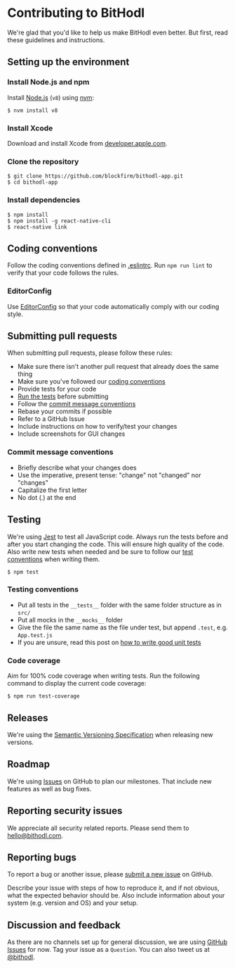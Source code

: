 Contributing to BitHodl
=======================

We're glad that you'd like to help us make BitHodl even better. But first,
read these guidelines and instructions.

## Setting up the environment

### Install Node.js and npm

Install [Node.js](https://nodejs.org) (`v8`) using [nvm](https://github.com/creationix/nvm):

	$ nvm install v8

### Install Xcode

Download and install Xcode from
[developer.apple.com](https://developer.apple.com/xcode/).

### Clone the repository

	$ git clone https://github.com/blockfirm/bithodl-app.git
	$ cd bithodl-app

### Install dependencies

	$ npm install
	$ npm install -g react-native-cli
	$ react-native link

## Coding conventions

Follow the coding conventions defined in [.eslintrc](.eslintrc).
Run `npm run lint` to verify that your code follows the rules.

### EditorConfig

Use [EditorConfig](http://editorconfig.org/) so that your code automatically
comply with our coding style.

## Submitting pull requests

When submitting pull requests, please follow these rules:

* Make sure there isn't another pull request that already does the same thing
* Make sure you've followed our [coding conventions](#coding-conventions)
* Provide tests for your code
* [Run the tests](#testing) before submitting
* Follow the [commit message conventions](#commit-message-guidelines)
* Rebase your commits if possible
* Refer to a GitHub Issue
* Include instructions on how to verify/test your changes
* Include screenshots for GUI changes

### Commit message conventions

* Briefly describe what your changes does
* Use the imperative, present tense: "change" not "changed" nor "changes"
* Capitalize the first letter
* No dot (.) at the end

## Testing

We're using [Jest](https://facebook.github.io/jest/) to test all JavaScript code.
Always run the tests before and after you start changing the code. This will
ensure high quality of the code. Also write new tests when needed and be sure to
follow our [test conventions](#test-conventions) when writing them.

	$ npm test

### Testing conventions

* Put all tests in the `__tests__` folder with the same folder structure as in `src/`
* Put all mocks in the `__mocks__` folder
* Give the file the same name as the file under test, but append `.test`, e.g. `App.test.js`
* If you are unsure, read this post on [how to write good unit tests](http://blog.stevensanderson.com/2009/08/24/writing-great-unit-tests-best-and-worst-practises/)

### Code coverage

Aim for 100% code coverage when writing tests. Run the following command to
display the current code coverage:

	$ npm run test-coverage

## Releases

We're using the [Semantic Versioning Specification](http://semver.org/) when
releasing new versions.

## Roadmap

We're using [Issues](https://github.com/blockfirm/bithodl-app/issues) on
GitHub to plan our milestones. That include new features as well as bug fixes.

## Reporting security issues

We appreciate all security related reports. Please send them to <hello@bithodl.com>.

## Reporting bugs

To report a bug or another issue, please [submit a new issue](https://github.com/blockfirm/bithodl-app/issues/new) on GitHub.

Describe your issue with steps of how to reproduce it, and if not obvious, what
the expected behavior should be. Also include information about your system
(e.g. version and OS) and your setup.

## Discussion and feedback

As there are no channels set up for general discussion, we are using
[GitHub Issues](https://github.com/blockfirm/bithodl-app/issues) for now.
Tag your issue as a `Question`. You can also tweet us at [@bithodl](https://twitter.com/bithodl).
